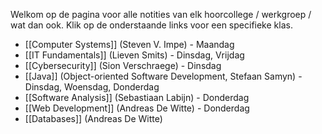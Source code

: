 Welkom op de pagina voor alle notities van elk hoorcollege / werkgroep / wat dan ook. Klik op de onderstaande links voor een specifieke klas.

- [[Computer Systems]] (Steven V. Impe) - Maandag
- [[IT Fundamentals]] (Lieven Smits) - Dinsdag, Vrijdag
- [[Cybersecurity]] (Sion Verschraege) - Dinsdag
- [[Java]] (Object-oriented Software Development, Stefaan Samyn) - Dinsdag, Woensdag, Donderdag
- [[Software Analysis]] (Sebastiaan Labijn) - Donderdag
- [[Web Development]] (Andreas De Witte) - Donderdag
- [[Databases]] (Andreas De Witte)